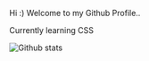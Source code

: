 Hi :)
Welcome to my Github Profile..

Currently learning CSS

![Github stats](https://github-readme-stats.vercel.app/api?username=ItsTatsuya)
